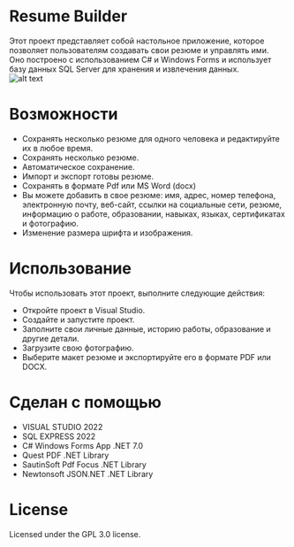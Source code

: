 # Resume Builder
Этот проект представляет собой настольное приложение, которое позволяет пользователям создавать свои резюме и управлять ими.<br>
Оно построено с использованием C# и Windows Forms и использует базу данных SQL Server для хранения и извлечения данных.<br>
![alt text](https://repository-images.githubusercontent.com/576042902/37e60d01-004b-4d49-89be-d1189cf4b9c1)
<h1>Возможности</h1>
<ul>
  <li>Сохранять несколько резюме для одного человека и редактируйте их в любое время.</li>
  <li>Сохранять несколько резюме.</li>
  <li>Автоматическое сохранение.</li>
  <li>Импорт и экспорт готовы резюме.</li>
  <li>Сохранять в формате Pdf или MS Word (docx)</li>
  <li>Вы можете добавить в свое резюме: имя, адрес, номер телефона, электронную почту, веб-сайт, ссылки на социальные сети, резюме, информацию о работе, образовании, навыках, языках, сертификатах и фотографию.</li>
  <li>Изменение размера шрифта и изображения.</li>
</ul>

<h1>Использование</h1>
Чтобы использовать этот проект, выполните следующие действия:
<ul>
<li>Откройте проект в Visual Studio.</li>
<li>Создайте и запустите проект.</li>
<li>Заполните свои личные данные, историю работы, образование и другие детали.</li>
<li>Загрузите свою фотографию.</li>
<li>Выберите макет резюме и экспортируйте его в формате PDF или DOCX.</li>
</ul>


<h1>Сделан с помощью</h1>
<ul>
  <li>VISUAL STUDIO 2022</li>
  <li>SQL EXPRESS 2022</li>
  <li>C# Windows Forms App .NET 7.0</li>
  <li>Quest PDF .NET Library</i>   
  <li>SautinSoft Pdf Focus .NET Library</i>
  <li>Newtonsoft JSON.NET .NET Library</i>
</ul>

<h1>License</h1>
Licensed under the GPL 3.0 license.
